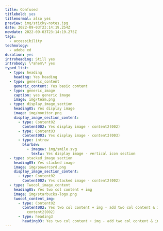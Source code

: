 ```yaml
---
title: Confused
titlebold: yes
titlenormal: also yes
preview: img/sticky-notes.jpg
date: 2022-09-03T23:14:19.254Z
newdate: 2022-09-03T23:14:19.275Z
tags:
  - accessibility
technology:
  - adobe xd
duration: yes
introheading: Still yes
introbody: \*ahem\* yes
typed_list:
  - type: heading
    heading: Yes heading
  - type: generic_content
    generic_content: Yes basic content
  - type: generic_image
    caption: yes generic image
    image: img/team.png
  - type: display_image_section
    heading05: Yes display image
    image: img/monitor.png
    display_image_section_content:
      - type: Content02
        Content002: Yes display image - content2(002)
      - type: Content03
        Content003: Yes display image - content3(003)
      - type: introw
        blurbsw:
          - imagew: img/smile.svg
            textw: Yes display image - vertical icon section
  - type: stacked_image_section
    heading05: Yes stacked image
    image: img/powercord.png
    display_image_section_content:
      - type: Content02
        Content002: Yes stacked image - content2(002)
  - type: Twocol_image_content
    heading05: Yes two col content + img
    image: img/starbucks-logo.png
    twocol_content_img:
      - type: Content02
        Content002: Yes two col content + img - add two col content & img item -
          content2(002)
      - type: heading3
        heading03: Yes two col content + img - add two col content & img item - heading03
---
```

